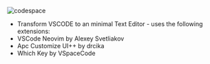 ![codespace](https://github.com/livghit/nvim-vscode/assets/108449432/77040f7a-a35e-4804-8ebf-ff8abda4c5f2)

- Transform VSCODE to an minimal Text Editor -
  uses the following extensions:
- VSCode Neovim by Alexey Svetliakov
- Apc Customize UI++ by drcika
- Which Key by VSpaceCode
